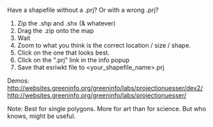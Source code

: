 Have a shapefile without a .prj? Or with a wrong .prj?
1. Zip the .shp and .shx (& whatever)
2. Drag the .zip onto the map
3. Wait
4. Zoom to what you think is the correct location / size / shape.
5. Click on the one that looks best.
6. Click on the ".prj" link in the info popup
7. Save that esriwkt file to <your_shapefile_name>.prj

Demos: 
http://websites.greeninfo.org/greeninfo/labs/projectionuesser/dev2/
http://websites.greeninfo.org/greeninfo/labs/projectionuesser/

Note:
Best for single polygons.
More for art than for science.
But who knows, might be useful.